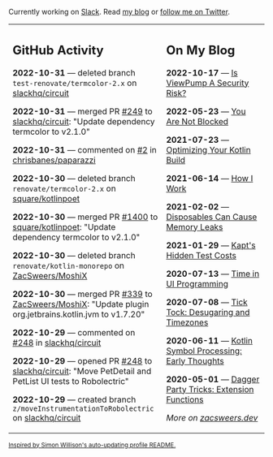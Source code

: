 Currently working on [Slack](https://slack.com/). Read [my blog](https://zacsweers.dev/) or [follow me on Twitter](https://twitter.com/ZacSweers).

<table><tr><td valign="top" width="60%">

## GitHub Activity
<!-- githubActivity starts -->
**2022-10-31** — deleted branch `test-renovate/termcolor-2.x` on [slackhq/circuit](https://github.com/slackhq/circuit)

**2022-10-31** — merged PR [#249](https://github.com/slackhq/circuit/pull/249) to [slackhq/circuit](https://github.com/slackhq/circuit): "Update dependency termcolor to v2.1.0"

**2022-10-31** — commented on [#2](https://github.com/chrisbanes/paparazzi/pull/2#issuecomment-1296667851) in [chrisbanes/paparazzi](https://github.com/chrisbanes/paparazzi)

**2022-10-30** — deleted branch `renovate/termcolor-2.x` on [square/kotlinpoet](https://github.com/square/kotlinpoet)

**2022-10-30** — merged PR [#1400](https://github.com/square/kotlinpoet/pull/1400) to [square/kotlinpoet](https://github.com/square/kotlinpoet): "Update dependency termcolor to v2.1.0"

**2022-10-30** — deleted branch `renovate/kotlin-monorepo` on [ZacSweers/MoshiX](https://github.com/ZacSweers/MoshiX)

**2022-10-30** — merged PR [#339](https://github.com/ZacSweers/MoshiX/pull/339) to [ZacSweers/MoshiX](https://github.com/ZacSweers/MoshiX): "Update plugin org.jetbrains.kotlin.jvm to v1.7.20"

**2022-10-29** — commented on [#248](https://github.com/slackhq/circuit/pull/248#issuecomment-1295950087) in [slackhq/circuit](https://github.com/slackhq/circuit)

**2022-10-29** — opened PR [#248](https://github.com/slackhq/circuit/pull/248) to [slackhq/circuit](https://github.com/slackhq/circuit): "Move PetDetail and PetList UI tests to Robolectric"

**2022-10-29** — created branch `z/moveInstrumentationToRobolectric` on [slackhq/circuit](https://github.com/slackhq/circuit)
<!-- githubActivity ends -->
</td><td valign="top" width="40%">

## On My Blog
<!-- blog starts -->
**2022-10-17** — [Is ViewPump A Security Risk?](https://www.zacsweers.dev/is-viewpump-a-security-risk/)

**2022-05-23** — [You Are Not Blocked](https://www.zacsweers.dev/you-are-not-blocked/)

**2021-07-23** — [Optimizing Your Kotlin Build](https://www.zacsweers.dev/optimizing-your-kotlin-build/)

**2021-06-14** — [How I Work](https://www.zacsweers.dev/how-i-work/)

**2021-02-02** — [Disposables Can Cause Memory Leaks](https://www.zacsweers.dev/disposables-can-cause-memory-leaks/)

**2021-01-29** — [Kapt's Hidden Test Costs](https://www.zacsweers.dev/kapts-hidden-test-costs/)

**2020-07-13** — [Time in UI Programming](https://www.zacsweers.dev/time-in-ui/)

**2020-07-08** — [Tick Tock: Desugaring and Timezones](https://www.zacsweers.dev/ticktock-desugaring-timezones/)

**2020-06-11** — [Kotlin Symbol Processing: Early Thoughts](https://www.zacsweers.dev/kotlin-symbol-processor-early-thoughts/)

**2020-05-01** — [Dagger Party Tricks: Extension Functions](https://www.zacsweers.dev/dagger-party-tricks-extension-functions/)
<!-- blog ends -->
_More on [zacsweers.dev](https://zacsweers.dev/)_
</td></tr></table>

<sub><a href="https://simonwillison.net/2020/Jul/10/self-updating-profile-readme/">Inspired by Simon Willison's auto-updating profile README.</a></sub>